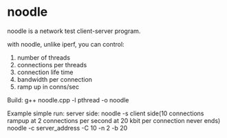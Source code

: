 # noodle
noodle is a network test client-server program.

with noodle, unlike iperf, you can control:

1. number of threads
2. connections per threads
3. connection life time
4. bandwidth per connection
5. ramp up in conns/sec

Build:
g++ noodle.cpp -l pthread -o noodle

Example simple run:
server side:
noodle -s
client side(10 connections rampup at 2 connections per second at 20 kbit per connection never ends)
noodle -c server_address -C 10 -n 2 -b 20
